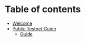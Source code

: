 # Table of contents

* [Welcome](README.md)
* [Public Testnet Guide](public-testnet-participation/README.md)
  * [Guide](public-testnet-guide/guide.md)

